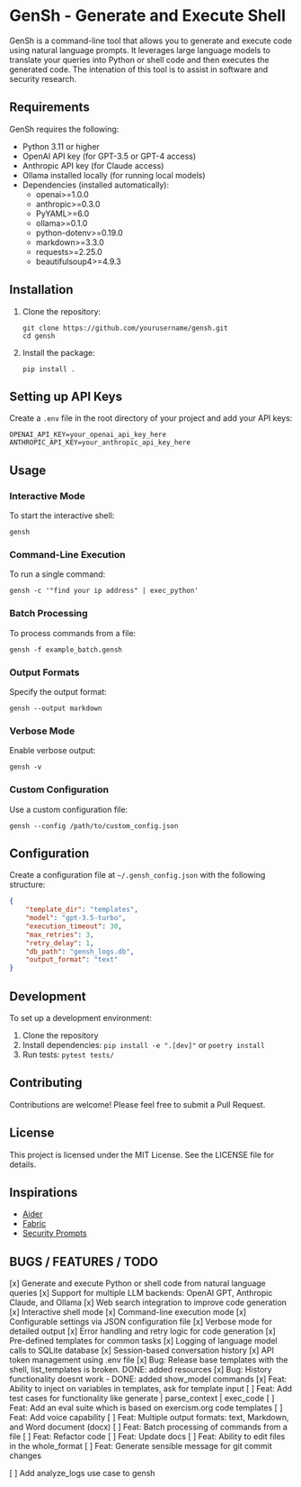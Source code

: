 # GenSh - Generate and Execute Shell
GenSh is a command-line tool that allows you to generate and execute code using natural language prompts. It leverages large language models to translate your queries into Python or shell code and then executes the generated code. The intenation of this tool is to assist in software and security research.


## Requirements
GenSh requires the following:
- Python 3.11 or higher
- OpenAI API key (for GPT-3.5 or GPT-4 access)
- Anthropic API key (for Claude access)
- Ollama installed locally (for running local models)
- Dependencies (installed automatically):
  - openai>=1.0.0
  - anthropic>=0.3.0
  - PyYAML>=6.0
  - ollama>=0.1.0
  - python-dotenv>=0.19.0
  - markdown>=3.3.0
  - requests>=2.25.0
  - beautifulsoup4>=4.9.3

## Installation
1. Clone the repository:
   ```
   git clone https://github.com/yourusername/gensh.git
   cd gensh
   ```

2. Install the package:
   ```
   pip install .
   ```

## Setting up API Keys
Create a `.env` file in the root directory of your project and add your API keys:

```
OPENAI_API_KEY=your_openai_api_key_here
ANTHROPIC_API_KEY=your_anthropic_api_key_here
```

## Usage

### Interactive Mode
To start the interactive shell:
```
gensh
```

### Command-Line Execution
To run a single command:
```
gensh -c '"find your ip address" | exec_python'
```

### Batch Processing
To process commands from a file:
```
gensh -f example_batch.gensh
```

### Output Formats
Specify the output format:
```
gensh --output markdown
```

### Verbose Mode
Enable verbose output:
```
gensh -v
```

### Custom Configuration
Use a custom configuration file:
```
gensh --config /path/to/custom_config.json
```

## Configuration
Create a configuration file at `~/.gensh_config.json` with the following structure:
```json
{
    "template_dir": "templates",
    "model": "gpt-3.5-turbo",
    "execution_timeout": 30,
    "max_retries": 3,
    "retry_delay": 1,
    "db_path": "gensh_logs.db",
    "output_format": "text"
}
```

## Development
To set up a development environment:
1. Clone the repository
2. Install dependencies: `pip install -e ".[dev]"` or `poetry install`
3. Run tests: `pytest tests/`

## Contributing
Contributions are welcome! Please feel free to submit a Pull Request.

## License
This project is licensed under the MIT License. See the LICENSE file for details.

## Inspirations
- [Aider](https://aider.chat/)
- [Fabric](https://github.com/danielmiessler/fabric)
- [Security Prompts](https://learning.oreilly.com/library/view/chatgpt-for-cybersecurity/9781805124047/B21091_03.xhtml)

## BUGS / FEATURES / TODO
[x] Generate and execute Python or shell code from natural language queries
[x] Support for multiple LLM backends: OpenAI GPT, Anthropic Claude, and Ollama
[x] Web search integration to improve code generation
[x] Interactive shell mode
[x] Command-line execution mode
[x] Configurable settings via JSON configuration file
[x] Verbose mode for detailed output
[x] Error handling and retry logic for code generation
[x] Pre-defined templates for common tasks
[x] Logging of language model calls to SQLite database
[x] Session-based conversation history
[x] API token management using .env file
[x] Bug: Release base templates with the shell, list_templates is broken. DONE: added resources
[x] Bug: History functionality doesnt work - DONE: added show_model commands
[x] Feat: Ability to inject on variables in templates, ask for template input
[ ] Feat: Add test cases for functionality like generate | parse_context | exec_code
[ ] Feat: Add an eval suite which is based on exercism.org code templates
[ ] Feat: Add voice capability
[ ] Feat: Multiple output formats: text, Markdown, and Word document (docx)
[ ] Feat: Batch processing of commands from a file
[ ] Feat: Refactor code
[ ] Feat: Update docs
[ ] Feat: Ability to edit files in the whole_format
[ ] Feat: Generate sensible message for git commit changes

[ ] Add analyze_logs use case to gensh
